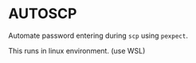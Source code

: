 # AUTOSCP

Automate password entering during `scp` using `pexpect`. 

This runs in linux environment. (use WSL)


